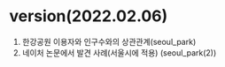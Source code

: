 # version(2022.02.06)
1. 한강공원 이용자와 인구수와의 상관관계(seoul_park)
2. 네이처 논문에서 발견 사례(서울시에 적용) (seoul_park(2))
